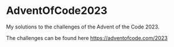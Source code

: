 # AdventOfCode2023
My solutions to the challenges of the Advent of the Code 2023. 

The challenges can be found here
https://adventofcode.com/2023
